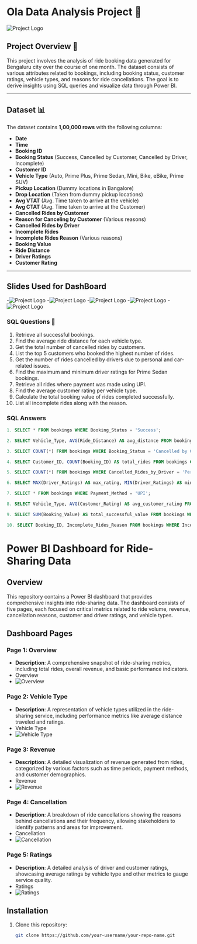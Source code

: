 # Ola Data Analysis Project 🚖

![Project Logo](https://github.com/sateeshVFX/Ola-Data-Analysis/blob/main/Ola/Logo.png)  <!-- Replace with a relevant image or logo URL -->

## Project Overview 🌟

This project involves the analysis of ride booking data generated for Bengaluru city over the course of one month. The dataset consists of various attributes related to bookings, including booking status, customer ratings, vehicle types, and reasons for ride cancellations. The goal is to derive insights using SQL queries and visualize data through Power BI.

---

## Dataset  📊

The dataset contains **1,00,000 rows** with the following columns:

- **Date**
- **Time**
- **Booking ID**
- **Booking Status** (Success, Cancelled by Customer, Cancelled by Driver, Incomplete)
- **Customer ID**
- **Vehicle Type** (Auto, Prime Plus, Prime Sedan, Mini, Bike, eBike, Prime SUV)
- **Pickup Location** (Dummy locations in Bangalore)
- **Drop Location** (Taken from dummy pickup locations)
- **Avg VTAT** (Avg. Time taken to arrive at the vehicle)
- **Avg CTAT** (Avg. Time taken to arrive at the Customer)
- **Cancelled Rides by Customer**
- **Reason for Canceling by Customer** (Various reasons)
- **Cancelled Rides by Driver**
- **Incomplete Rides**
- **Incomplete Rides Reason** (Various reasons)
- **Booking Value**
- **Ride Distance**
- **Driver Ratings**
- **Customer Rating**

---

## Slides Used for DashBoard

-![Project Logo](https://github.com/sateeshVFX/Ola-Data-Analysis/blob/main/Ola/Logo.png)
-![Project Logo](https://github.com/sateeshVFX/Ola-Data-Analysis/blob/main/Ola/Logo.png)
-![Project Logo](https://github.com/sateeshVFX/Ola-Data-Analysis/blob/main/Ola/Logo.png)
-![Project Logo](https://github.com/sateeshVFX/Ola-Data-Analysis/blob/main/Ola/Logo.png)
-![Project Logo](https://github.com/sateeshVFX/Ola-Data-Analysis/blob/main/Ola/Logo.png)


### SQL Questions 📝
1. Retrieve all successful bookings.
2. Find the average ride distance for each vehicle type.
3. Get the total number of cancelled rides by customers.
4. List the top 5 customers who booked the highest number of rides.
5. Get the number of rides cancelled by drivers due to personal and car-related issues.
6. Find the maximum and minimum driver ratings for Prime Sedan bookings.
7. Retrieve all rides where payment was made using UPI.
8. Find the average customer rating per vehicle type.
9. Calculate the total booking value of rides completed successfully.
10. List all incomplete rides along with the reason.

### SQL Answers
```sql
1. SELECT * FROM bookings WHERE Booking_Status = 'Success';

2. SELECT Vehicle_Type, AVG(Ride_Distance) AS avg_distance FROM bookings GROUP BY Vehicle_Type;

3. SELECT COUNT(*) FROM bookings WHERE Booking_Status = 'Cancelled by Customer';

4. SELECT Customer_ID, COUNT(Booking_ID) AS total_rides FROM bookings GROUP BY Customer_ID ORDER BY total_rides DESC LIMIT 5;

5. SELECT COUNT(*) FROM bookings WHERE Cancelled_Rides_by_Driver = 'Personal & Car related issue';

6. SELECT MAX(Driver_Ratings) AS max_rating, MIN(Driver_Ratings) AS min_rating FROM bookings WHERE Vehicle_Type = 'Prime Sedan';

7. SELECT * FROM bookings WHERE Payment_Method = 'UPI';

8. SELECT Vehicle_Type, AVG(Customer_Rating) AS avg_customer_rating FROM bookings GROUP BY Vehicle_Type;

9. SELECT SUM(Booking_Value) AS total_successful_value FROM bookings WHERE Booking_Status = 'Success';

10. SELECT Booking_ID, Incomplete_Rides_Reason FROM bookings WHERE Incomplete_Rides = 'Yes';
```

# Power BI Dashboard for Ride-Sharing Data

## Overview

This repository contains a Power BI dashboard that provides comprehensive insights into ride-sharing data. The dashboard consists of five pages, each focused on critical metrics related to ride volume, revenue, cancellation reasons, customer and driver ratings, and vehicle types.

## Dashboard Pages

### Page 1: Overview
- **Description**: A comprehensive snapshot of ride-sharing metrics, including total rides, overall revenue, and basic performance indicators.
-   Overview
-   ![Overview](https://github.com/sateeshVFX/Ola-Data-Analysis/blob/main/Ola/Dashboard-Overall.png) 

### Page 2: Vehicle Type
- **Description**: A representation of vehicle types utilized in the ride-sharing service, including performance metrics like average distance traveled and ratings.
- Vehicle Type
- ![Vehicle Type](https://github.com/sateeshVFX/Ola-Data-Analysis/blob/main/Ola/Dashboard-Vehicle.png)

### Page 3: Revenue
- **Description**: A detailed visualization of revenue generated from rides, categorized by various factors such as time periods, payment methods, and customer demographics.
- Revenue
- ![Revenue](https://github.com/sateeshVFX/Ola-Data-Analysis/blob/main/Ola/Dashboard-Revenue.png)

### Page 4: Cancellation
- **Description**: A breakdown of ride cancellations showing the reasons behind cancellations and their frequency, allowing stakeholders to identify patterns and areas for improvement.
- Cancellation
- ![Cancellation](https://github.com/sateeshVFX/Ola-Data-Analysis/blob/main/Ola/Dashboard-Cancellation.png)

### Page 5: Ratings
- **Description**: A detailed analysis of driver and customer ratings, showcasing average ratings by vehicle type and other metrics to gauge service quality.
- Ratings
- ![Ratings](https://github.com/sateeshVFX/Ola-Data-Analysis/blob/main/Ola/Dashboard-Ratings.png)



## Installation

1. Clone this repository:
   ```bash
   git clone https://github.com/your-username/your-repo-name.git
